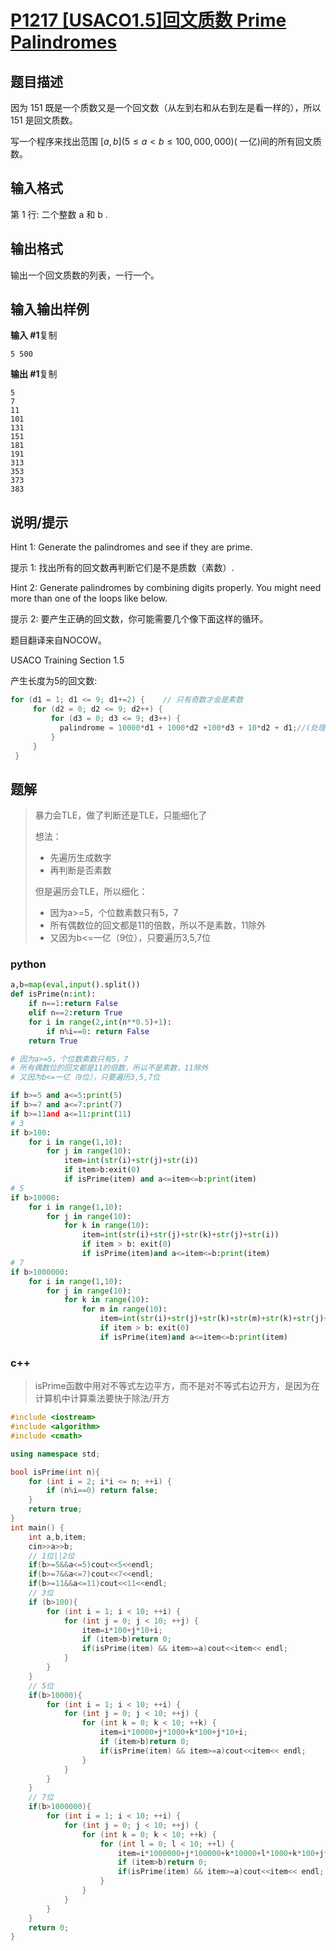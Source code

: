 # [P1217 [USACO1.5]回文质数 Prime Palindromes](https://www.luogu.com.cn/problem/P1217)

## 题目描述

因为 151 既是一个质数又是一个回文数（从左到右和从右到左是看一样的），所以 151 是回文质数。

写一个程序来找出范围 $[a,b] (5 \le a < b \le 100,000,000)$( 一亿)间的所有回文质数。

## 输入格式

第 1 行: 二个整数 a 和 b .

## 输出格式

输出一个回文质数的列表，一行一个。

## 输入输出样例

**输入 #1**复制

```
5 500
```

**输出 #1**复制

```
5
7
11
101
131
151
181
191
313
353
373
383
```

## 说明/提示

Hint 1: Generate the palindromes and see if they are prime.

提示 1: 找出所有的回文数再判断它们是不是质数（素数）.

Hint 2: Generate palindromes by combining digits properly. You might need more than one of the loops like below.

提示 2: 要产生正确的回文数，你可能需要几个像下面这样的循环。

题目翻译来自NOCOW。

USACO Training Section 1.5

产生长度为5的回文数:

```cpp
for (d1 = 1; d1 <= 9; d1+=2) {    // 只有奇数才会是素数
     for (d2 = 0; d2 <= 9; d2++) {
         for (d3 = 0; d3 <= 9; d3++) {
           palindrome = 10000*d1 + 1000*d2 +100*d3 + 10*d2 + d1;//(处理回文数...)
         }
     }
 }
```

## 题解

> 暴力会TLE，做了判断还是TLE，只能细化了
>
> 想法：
>
> - 先遍历生成数字
> - 再判断是否素数
>
> 但是遍历会TLE，所以细化：
>
> - 因为a>=5，个位数素数只有5，7
> - 所有偶数位的回文都是11的倍数，所以不是素数，11除外
> - 又因为b<=一亿（9位），只要遍历3,5,7位

### python

```python
a,b=map(eval,input().split())
def isPrime(n:int):
    if n==1:return False
    elif n==2:return True
    for i in range(2,int(n**0.5)+1):
        if n%i==0: return False
    return True

# 因为a>=5，个位数素数只有5，7
# 所有偶数位的回文都是11的倍数，所以不是素数，11除外
# 又因为b<=一亿（9位），只要遍历3,5,7位

if b>=5 and a<=5:print(5)
if b>=7 and a<=7:print(7)
if b>=11and a<=11:print(11)
# 3
if b>100:
    for i in range(1,10):
        for j in range(10):
            item=int(str(i)+str(j)+str(i))
            if item>b:exit(0)
            if isPrime(item) and a<=item<=b:print(item)
# 5
if b>10000:
    for i in range(1,10):
        for j in range(10):
            for k in range(10):
                item=int(str(i)+str(j)+str(k)+str(j)+str(i))
                if item > b: exit(0)
                if isPrime(item)and a<=item<=b:print(item)
# 7
if b>1000000:
    for i in range(1,10):
        for j in range(10):
            for k in range(10):
                for m in range(10):
                    item=int(str(i)+str(j)+str(k)+str(m)+str(k)+str(j)+str(i))
                    if item > b: exit(0)
                    if isPrime(item)and a<=item<=b:print(item)
```

### c++

> isPrime函数中用对不等式左边平方，而不是对不等式右边开方，是因为在计算机中计算乘法要快于除法/开方

```cpp
#include <iostream>
#include <algorithm>
#include <cmath>

using namespace std;

bool isPrime(int n){
    for (int i = 2; i*i <= n; ++i) {
        if (n%i==0) return false;
    }
    return true;
}
int main() {
    int a,b,item;
    cin>>a>>b;
    // 1位||2位
    if(b>=5&&a<=5)cout<<5<<endl;
    if(b>=7&&a<=7)cout<<7<<endl;
    if(b>=11&&a<=11)cout<<11<<endl;
    // 3位
    if (b>100){
        for (int i = 1; i < 10; ++i) {
            for (int j = 0; j < 10; ++j) {
                item=i*100+j*10+i;
                if (item>b)return 0;
                if(isPrime(item) && item>=a)cout<<item<< endl;
            }
        }
    }
    // 5位
    if(b>10000){
        for (int i = 1; i < 10; ++i) {
            for (int j = 0; j < 10; ++j) {
                for (int k = 0; k < 10; ++k) {
                    item=i*10000+j*1000+k*100+j*10+i;
                    if (item>b)return 0;
                    if(isPrime(item) && item>=a)cout<<item<< endl;
                }
            }
        }
    }
    // 7位
    if(b>1000000){
        for (int i = 1; i < 10; ++i) {
            for (int j = 0; j < 10; ++j) {
                for (int k = 0; k < 10; ++k) {
                    for (int l = 0; l < 10; ++l) {
                        item=i*1000000+j*100000+k*10000+l*1000+k*100+j*10+i;
                        if (item>b)return 0;
                        if(isPrime(item) && item>=a)cout<<item<< endl;
                    }
                }
            }
        }
    }
    return 0;
}
```

